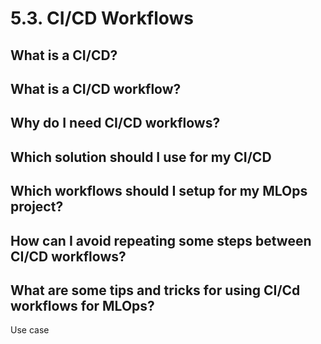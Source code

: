 # 5.3. CI/CD Workflows

## What is a CI/CD?

## What is a CI/CD workflow?

## Why do I need CI/CD workflows?

## Which solution should I use for my CI/CD

## Which workflows should I setup for my MLOps project?

## How can I avoid repeating some steps between CI/CD workflows?

## What are some tips and tricks for using CI/Cd workflows for MLOps?

Use case
